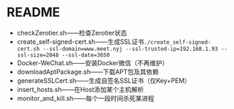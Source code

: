 # README

- checkZerotier.sh——检查Zerotier状态
- create_self-signed-cert.sh——生成SSL证书`./create_self-signed-cert.sh --ssl-domain=www.meet.nyj --ssl-trusted-ip=192.168.1.93 --ssl-size=2048 --ssl-date=3650`
- Docker-WeChat.sh——安装Docker微信（不再维护）
- downloadAptPackage.sh——下载APT包及其依赖
- generateSSLCert.sh——生成自签名SSL证书（仅Key+PEM）
- insert_hosts.sh——在Host添加某个主机解析
- monitor_and_kill.sh——每个一段时间杀死某进程


